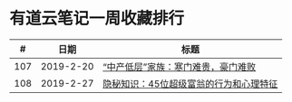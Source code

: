# 有道云笔记一周收藏排行

#|日期|标题
------------ | ------------- | -------------
107 | 2019-2-20 | [“中产低层”家族：寒门难贵，豪门难败 ](107-20190220.md)
108 | 2019-2-27| [隐秘知识：45位超级富翁的行为和心理特征 ](108-20190227.md)

